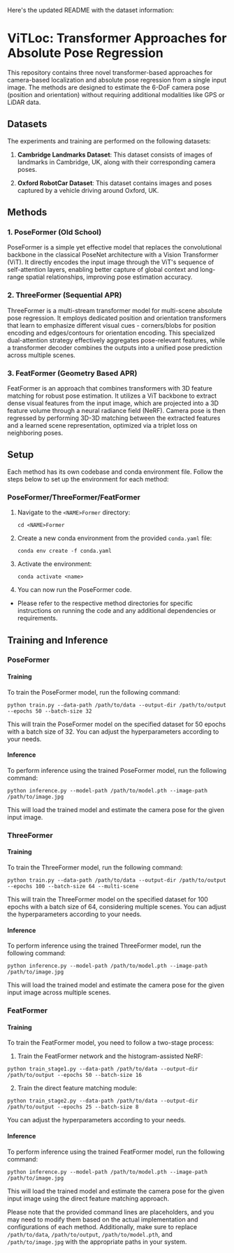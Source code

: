 Here's the updated README with the dataset information:

# ViTLoc: Transformer Approaches for Absolute Pose Regression

This repository contains three novel transformer-based approaches for camera-based localization and absolute pose regression from a single input image. The methods are designed to estimate the 6-DoF camera pose (position and orientation) without requiring additional modalities like GPS or LiDAR data.

## Datasets

The experiments and training are performed on the following datasets:

1. **Cambridge Landmarks Dataset**: This dataset consists of images of landmarks in Cambridge, UK, along with their corresponding camera poses.

2. **Oxford RobotCar Dataset**: This dataset contains images and poses captured by a vehicle driving around Oxford, UK.

## Methods

### 1. PoseFormer (Old School)

PoseFormer is a simple yet effective model that replaces the convolutional backbone in the classical PoseNet architecture with a Vision Transformer (ViT). It directly encodes the input image through the ViT's sequence of self-attention layers, enabling better capture of global context and long-range spatial relationships, improving pose estimation accuracy.

### 2. ThreeFormer (Sequential APR)

ThreeFormer is a multi-stream transformer model for multi-scene absolute pose regression. It employs dedicated position and orientation transformers that learn to emphasize different visual cues - corners/blobs for position encoding and edges/contours for orientation encoding. This specialized dual-attention strategy effectively aggregates pose-relevant features, while a transformer decoder combines the outputs into a unified pose prediction across multiple scenes.

### 3. FeatFormer (Geometry Based APR)

FeatFormer is an approach that combines transformers with 3D feature matching for robust pose estimation. It utilizes a ViT backbone to extract dense visual features from the input image, which are projected into a 3D feature volume through a neural radiance field (NeRF). Camera pose is then regressed by performing 3D-3D matching between the extracted features and a learned scene representation, optimized via a triplet loss on neighboring poses.

## Setup

Each method has its own codebase and conda environment file. Follow the steps below to set up the environment for each method:

### PoseFormer/ThreeFormer/FeatFormer

1. Navigate to the `<NAME>Former` directory:
   ```
   cd <NAME>Former
   ```

2. Create a new conda environment from the provided `conda.yaml` file:
   ```
   conda env create -f conda.yaml
   ```

3. Activate the environment:
   ```
   conda activate <name>
   ```

4. You can now run the PoseFormer code.


* Please refer to the respective method directories for specific instructions on running the code and any additional dependencies or requirements.

## Training and Inference

### PoseFormer

#### Training

To train the PoseFormer model, run the following command:

```
python train.py --data-path /path/to/data --output-dir /path/to/output --epochs 50 --batch-size 32
```

This will train the PoseFormer model on the specified dataset for 50 epochs with a batch size of 32. You can adjust the hyperparameters according to your needs.

#### Inference

To perform inference using the trained PoseFormer model, run the following command:

```
python inference.py --model-path /path/to/model.pth --image-path /path/to/image.jpg
```

This will load the trained model and estimate the camera pose for the given input image.

### ThreeFormer

#### Training

To train the ThreeFormer model, run the following command:

```
python train.py --data-path /path/to/data --output-dir /path/to/output --epochs 100 --batch-size 64 --multi-scene
```

This will train the ThreeFormer model on the specified dataset for 100 epochs with a batch size of 64, considering multiple scenes. You can adjust the hyperparameters according to your needs.

#### Inference

To perform inference using the trained ThreeFormer model, run the following command:

```
python inference.py --model-path /path/to/model.pth --image-path /path/to/image.jpg
```

This will load the trained model and estimate the camera pose for the given input image across multiple scenes.

### FeatFormer

#### Training

To train the FeatFormer model, you need to follow a two-stage process:

1. Train the FeatFormer network and the histogram-assisted NeRF:

```
python train_stage1.py --data-path /path/to/data --output-dir /path/to/output --epochs 50 --batch-size 16
```

2. Train the direct feature matching module:

```
python train_stage2.py --data-path /path/to/data --output-dir /path/to/output --epochs 25 --batch-size 8
```

You can adjust the hyperparameters according to your needs.

#### Inference

To perform inference using the trained FeatFormer model, run the following command:

```
python inference.py --model-path /path/to/model.pth --image-path /path/to/image.jpg
```

This will load the trained model and estimate the camera pose for the given input image using the direct feature matching approach.

Please note that the provided command lines are placeholders, and you may need to modify them based on the actual implementation and configurations of each method. Additionally, make sure to replace `/path/to/data`, `/path/to/output`, `/path/to/model.pth`, and `/path/to/image.jpg` with the appropriate paths in your system.